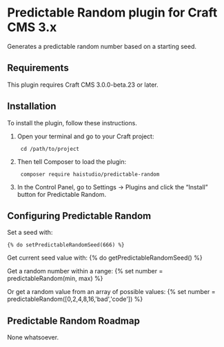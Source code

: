 # Predictable Random plugin for Craft CMS 3.x

Generates a predictable random number based on a starting seed.

## Requirements

This plugin requires Craft CMS 3.0.0-beta.23 or later.

## Installation

To install the plugin, follow these instructions.

1. Open your terminal and go to your Craft project:

        cd /path/to/project

2. Then tell Composer to load the plugin:

        composer require haistudio/predictable-random

3. In the Control Panel, go to Settings → Plugins and click the “Install” button for Predictable Random.

## Configuring Predictable Random

Set a seed with:

    {% do setPredictableRandomSeed(666) %}

Get current seed value with:
    {% do getPredictableRandomSeed() %}

Get a random number within a range:
    {% set number = predictableRandom(min, max) %}

Or get a random value from an array of possible values:
    {% set number = predictableRandom([0,2,4,8,16,'bad','code']) %}


## Predictable Random Roadmap

None whatsoever.

